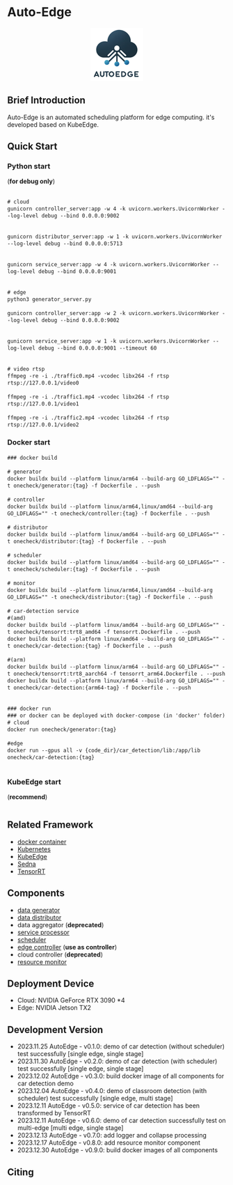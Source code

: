 # Auto-Edge

<center>
    <img src="pic/logo.png" alt="logo" width="120">
</center>

## Brief Introduction


Auto-Edge is an automated scheduling platform for edge computing. it's developed based on KubeEdge.


## Quick Start
### Python start 
(**for debug only**)

```shell

# cloud
gunicorn controller_server:app -w 4 -k uvicorn.workers.UvicornWorker --log-level debug --bind 0.0.0.0:9002


gunicorn distributor_server:app -w 1 -k uvicorn.workers.UvicornWorker --log-level debug --bind 0.0.0.0:5713


gunicorn service_server:app -w 4 -k uvicorn.workers.UvicornWorker --log-level debug --bind 0.0.0.0:9001


# edge
python3 generator_server.py

gunicorn controller_server:app -w 2 -k uvicorn.workers.UvicornWorker --log-level debug --bind 0.0.0.0:9002


gunicorn service_server:app -w 1 -k uvicorn.workers.UvicornWorker --log-level debug --bind 0.0.0.0:9001 --timeout 60


# video rtsp
ffmpeg -re -i ./traffic0.mp4 -vcodec libx264 -f rtsp rtsp://127.0.0.1/video0

ffmpeg -re -i ./traffic1.mp4 -vcodec libx264 -f rtsp rtsp://127.0.0.1/video1

ffmpeg -re -i ./traffic2.mp4 -vcodec libx264 -f rtsp rtsp://127.0.0.1/video2
```

### Docker start
```shell
### docker build

# generator
docker buildx build --platform linux/arm64 --build-arg GO_LDFLAGS="" -t onecheck/generator:{tag} -f Dockerfile . --push

# controller
docker buildx build --platform linux/arm64,linux/amd64 --build-arg GO_LDFLAGS="" -t onecheck/controller:{tag} -f Dockerfile . --push

# distributor
docker buildx build --platform linux/amd64 --build-arg GO_LDFLAGS="" -t onecheck/distributor:{tag} -f Dockerfile . --push

# scheduler
docker buildx build --platform linux/amd64 --build-arg GO_LDFLAGS="" -t onecheck/scheduler:{tag} -f Dockerfile . --push

# monitor
docker buildx build --platform linux/arm64,linux/amd64 --build-arg GO_LDFLAGS="" -t onecheck/distributor:{tag} -f Dockerfile . --push

# car-detection service
#(amd)
docker buildx build --platform linux/amd64 --build-arg GO_LDFLAGS="" -t onecheck/tensorrt:trt8_amd64 -f tensorrt.Dockerfile . --push
docker buildx build --platform linux/amd64 --build-arg GO_LDFLAGS="" -t onecheck/car-detection:{tag} -f Dockerfile . --push

#(arm)
docker buildx build --platform linux/arm64 --build-arg GO_LDFLAGS="" -t onecheck/tensorrt:trt8_aarch64 -f tensorrt_arm64.Dockerfile . --push
docker buildx build --platform linux/arm64 --build-arg GO_LDFLAGS="" -t onecheck/car-detection:{arm64-tag} -f Dockerfile . --push


### docker run
### or docker can be deployed with docker-compose (in 'docker' folder)
# cloud
docker run onecheck/generator:{tag}

#edge
docker run --gpus all -v {code_dir}/car_detection/lib:/app/lib  onecheck/car-detection:{tag}


```

### KubeEdge start 
(**recommend**)
```shell

```

## Related Framework
- [docker container](https://github.com/docker/docker-ce)
- [Kubernetes](https://github.com/kubernetes/kubernetes)
- [KubeEdge](https://github.com/kubeedge/kubeedge)
- [Sedna](https://github.com/kubeedge/sedna)
- [TensorRT](https://developer.nvidia.com/tensorrt)

## Components
- [data generator](https://github.com/zwh2119/data-generator)
- [data distributor](https://github.com/zwh2119/data-distributor)
- data aggregator (**deprecated**)
- [service processor](https://github.com/zwh2119/car-detection)
- [scheduler](https://github.com/zwh2119/application-scheduler)
- [edge controller](https://github.com/zwh2119/edge-controller) (**use as controller**)
- cloud controller (**deprecated**)
- [resource monitor](https://github.com/zwh2119/resource-monitor)

## Deployment Device
- Cloud: NVIDIA GeForce RTX 3090 *4
- Edge: NVIDIA Jetson TX2

## Development Version
- 2023.11.25 AutoEdge - v0.1.0: demo of car detection (without scheduler) test successfully [single edge, single stage]
- 2023.11.30 AutoEdge - v0.2.0: demo of car detection (with scheduler) test successfully [single edge, single stage]
- 2023.12.02 AutoEdge - v0.3.0: build docker image of all components for car detection demo
- 2023.12.04 AutoEdge - v0.4.0: demo of classroom detection (with scheduler) test successfully [single edge, multi stage]
- 2023.12.11 AutoEdge - v0.5.0: service of car detection has been transformed by TensorRT 
- 2023.12.11 AutoEdge - v0.6.0: demo of car detection successfully test on multi-edge [multi edge, single stage]
- 2023.12.13 AutoEdge - v0.7.0: add logger and collapse processing
- 2023.12.17 AutoEdge - v0.8.0: add resource monitor component 
- 2023.12.30 AutoEdge - v0.9.0: build docker images of all components 


## Citing
